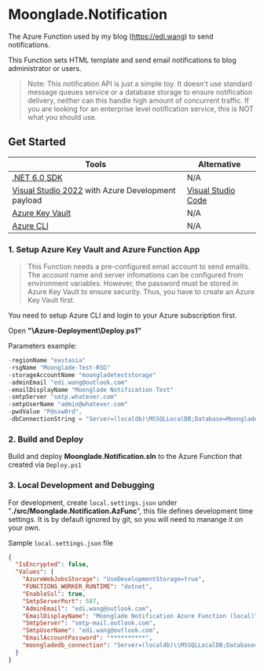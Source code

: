 # Moonglade.Notification

The Azure Function used by my blog (https://edi.wang) to send notifications.

This Function sets HTML template and send email notifications to blog administrator or users.

> Note: This notification API is just a simple toy. It doesn't use standard message queues service or a database storage to ensure notification delivery, neither can this handle high amount of concurrent traffic. If you are looking for an enterprise level notification service, this is NOT what you should use.

## Get Started

Tools | Alternative
--- | ---
[.NET 6.0 SDK](http://dot.net) | N/A
[Visual Studio 2022](https://visualstudio.microsoft.com/) with Azure Development payload| [Visual Studio Code](https://code.visualstudio.com/)
[Azure Key Vault](https://azure.microsoft.com/en-us/services/key-vault/) | N/A
[Azure CLI](https://docs.microsoft.com/en-us/cli/azure/?view=azure-cli-latest) | N/A

### 1. Setup Azure Key Vault and Azure Function App

> This Function needs a pre-configured email account to send emaills. The account name and server infomations can be configured from environment variables. However, the password must be stored in Azure Key Vault to ensure security. Thus, you have to create an Azure Key Vault first.

You need to setup Azure CLI and login to your Azure subscription first. 

Open **"\Azure-Deployment\Deploy.ps1"**

Parameters example:

```powershell
-regionName "eastasia"
-rsgName "Moonglade-Test-RSG"
-storageAccountName "moongladeteststorage"
-adminEmail "edi.wang@outlook.com"
-emailDisplayName "Moonglade Notification Test"
-smtpServer "smtp.whatever.com"
-smtpUserName "admin@whatever.com"
-pwdValue "P@ssw0rd",
-dbConnectionString = "Server=(localdb)\MSSQLLocalDB;Database=Moonglade;Trusted_Connection=True;"
```

### 2. Build and Deploy

Build and deploy **Moonglade.Notification.sln** to the Azure Function that created via ```Deploy.ps1```

### 3. Local Development and Debugging

For development, create ```local.settings.json``` under "**./src/Moonglade.Notification.AzFunc**", this file defines development time settings. It is by default ignored by git, so you will need to manange it on your own.

Sample ```local.settings.json``` file

```json
{
  "IsEncrypted": false,
  "Values": {
    "AzureWebJobsStorage": "UseDevelopmentStorage=true",
    "FUNCTIONS_WORKER_RUNTIME": "dotnet",
    "EnableSsl": true,
    "SmtpServerPort": 587,
    "AdminEmail": "edi.wang@outlook.com",
    "EmailDisplayName": "Moonglade Notification Azure Function (local)",
    "SmtpServer": "smtp-mail.outlook.com",
    "SmtpUserName": "edi.wang@outlook.com",
    "EmailAccountPassword": "**********",
    "moongladedb_connection": "Server=(localdb)\\MSSQLLocalDB;Database=Moonglade;Trusted_Connection=True;"
  }
}
```
